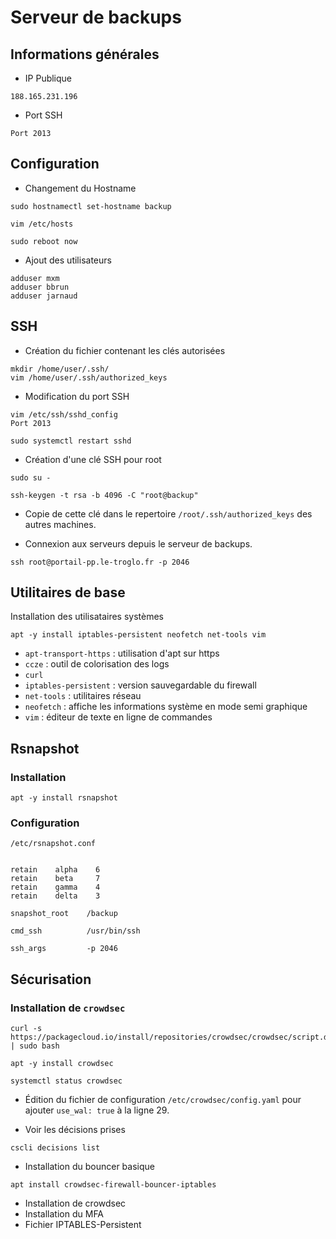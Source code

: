 # Serveur de backups

## Informations générales

- IP Publique
```
188.165.231.196
```

- Port SSH
``` SHELL
Port 2013
```

## Configuration

- Changement du Hostname

``` SHELL
sudo hostnamectl set-hostname backup
```

``` SHELL
vim /etc/hosts
```

``` SHELL
sudo reboot now
```

- Ajout des utilisateurs
``` SHELL
adduser mxm
adduser bbrun
adduser jarnaud
```

## SSH

- Création du fichier contenant les clés autorisées
``` SHELL
mkdir /home/user/.ssh/
vim /home/user/.ssh/authorized_keys
```

- Modification du port SSH
``` SHELL
vim /etc/ssh/sshd_config
Port 2013
```

``` SHELL
sudo systemctl restart sshd
```

- Création d'une clé SSH pour root
``` SHELL
sudo su - 
```

``` SHELL
ssh-keygen -t rsa -b 4096 -C "root@backup"
```

- Copie de cette clé dans le repertoire `/root/.ssh/authorized_keys` des autres machines.

- Connexion aux serveurs depuis le serveur de backups.
``` SHELL
ssh root@portail-pp.le-troglo.fr -p 2046
```
## Utilitaires de base

Installation des utilisataires systèmes
``` SHELL
apt -y install iptables-persistent neofetch net-tools vim
```
- `apt-transport-https` : utilisation d'apt sur https
- `ccze` : outil de colorisation des logs
- `curl` 
- `iptables-persistent` : version sauvegardable du firewall
- `net-tools` : utilitaires réseau
- `neofetch` : affiche les informations système en mode semi graphique
- `vim` : éditeur de texte en ligne de commandes

## Rsnapshot

### Installation

``` SHELL
apt -y install rsnapshot
```

### Configuration

`/etc/rsnapshot.conf`

``` SHELL

retain    alpha    6
retain    beta     7
retain    gamma    4
retain    delta    3

snapshot_root    /backup

cmd_ssh          /usr/bin/ssh

ssh_args         -p 2046
```


## Sécurisation

### Installation de `crowdsec`

``` SHELL
curl -s https://packagecloud.io/install/repositories/crowdsec/crowdsec/script.deb.sh | sudo bash
```

``` SHELL
apt -y install crowdsec
```

``` SHELL
systemctl status crowdsec
```

- Édition du fichier de configuration `/etc/crowdsec/config.yaml` pour ajouter `use_wal: true` à la ligne 29.

- Voir les décisions prises 
``` SHELL
cscli decisions list
```

- Installation du bouncer basique
``` SHELL
apt install crowdsec-firewall-bouncer-iptables
```
- Installation de crowdsec
- Installation du MFA
- Fichier IPTABLES-Persistent
